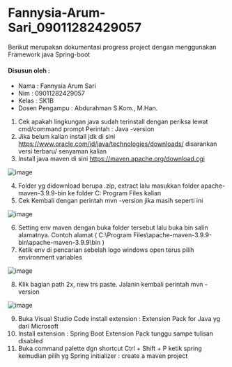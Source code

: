 # Fannysia-Arum-Sari_09011282429057
Berikut merupakan dokumentasi progress project dengan menggunakan Framework java Spring-boot

#### Disusun oleh :
- Nama           : Fannysia Arum Sari
- Nim            : 09011282429057
- Kelas          : SK1B
- Dosen Pengampu : Abdurahman S.Kom., M.Han.

1.	Cek apakah lingkungan java sudah terinstall dengan periksa lewat cmd/command prompt
Perintah : Java -version
2.	Jika belum kalian install jdk di sini https://www.oracle.com/id/java/technologies/downloads/  disarankan versi terbaru/ senyaman kalian
3.	Install java maven di sini https://maven.apache.org/download.cgi 

![image](https://github.com/user-attachments/assets/98689302-7278-49d7-9cdf-9a8b01de043b)

4.	Folder yg didownload berupa .zip, extract lalu masukkan folder apache-maven-3.9.9-bin ke folder C: Program Files kalian
5.	Cek Kembali dengan perintah mvn -version jika masih seperti ini

![image](https://github.com/user-attachments/assets/3af336d8-a241-47fa-b610-dccb147b5a7c)

6.	Setting env maven dengan buka folder tersebut lalu buka bin salin alamatnya. Contoh alamat ( C:\Program Files\apache-maven-3.9.9-bin\apache-maven-3.9.9\bin )
7.	Ketik env di pencarian sebelah logo windows open terus pilih environment variables

![image](https://github.com/user-attachments/assets/19185dc8-4637-4520-bef6-0aa983ba9f3e)

8.	Klik bagian path 2x, new trs paste. Jalanin kembali perintah mvn -version

![image](https://github.com/user-attachments/assets/2f76d2c1-8cf1-43a2-bbc8-6b9988b47e64)


9.	Buka Visual Studio Code install extension : Extension Pack for Java yg dari Microsoft
10.	Install extension : Spring Boot Extension Pack tunggu sampe tulisan disabled
11.	Buka command palette dgn shortcut Ctrl + Shift + P ketik spring kemudian pilih yg Spring initializer : create a maven project

